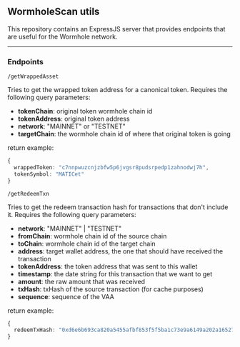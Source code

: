 ## WormholeScan utils

This repository contains an ExpressJS server that provides endpoints that are useful for the Wormhole network.

---

### Endpoints

`/getWrappedAsset`

Tries to get the wrapped token address for a canonical token. Requires the following query parameters:

- **tokenChain**: original token wormhole chain id
- **tokenAddress**: original token address
- **network**: "MAINNET" or "TESTNET"
- **targetChain**: the wormhole chain id of where that original token is going

return example:

```ts
{
  wrappedToken: "c7nnpwuzcnjzbfw5p6jvgsr8pudsrpedp1zahnodwj7h",
  tokenSymbol: "MATICet"
}
```

`/getRedeemTxn`

Tries to get the redeem transaction hash for transactions that don't include it. Requires the following query parameters:

- **network**: "MAINNET" | "TESTNET"
- **fromChain**: wormhole chain id of the source chain
- **toChain**: wormhole chain id of the target chain
- **address**: target wallet address, the one that should have received the transaction
- **tokenAddress**: the token address that was sent to this wallet
- **timestamp**: the date string for this transaction that we want to get
- **amount**: the raw amount that was received
- **txHash**: txHash of the source transaction (for cache purposes)
- **sequence**: sequence of the VAA

return example:

```ts
{
  redeemTxHash: "0xd6e6b693ca820a5455afbf853f5f5ba1c73e9a6149a202a165275ce683637b1d";
}
```
